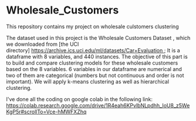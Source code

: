 # Wholesale_Customers
This repository contains my project on wholesale culstomers clustering

The dataset used in this project is the Wholesale Customers Dataset , which we downloaded from [the UCI directory] https://archive.ics.uci.edu/ml/datasets/Car+Evaluation ; It is a dataframe with 8 variables,  and 440 instances.
The objective of this part is to build and compare clustering models for these wholesale customers based on the 8 variables. 6 variables in our dataframe are  numerical and two of them are categorical (numbers but not continuous and order is not important).
We will apply k-means clustering as well as hierarchical clustering.

I've done all the coding on google colab in the following link:
https://colab.research.google.com/drive/1R4eah6KPvlbNLpdhh_IoU8_z5WeKgP5r#scrollTo=Vce-hMWFXZhq
